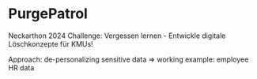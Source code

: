 # PurgePatrol
Neckarthon 2024
Challenge: Vergessen lernen - Entwickle digitale Löschkonzepte für KMUs!

Approach: de-personalizing sensitive data
=> working example: employee HR data

